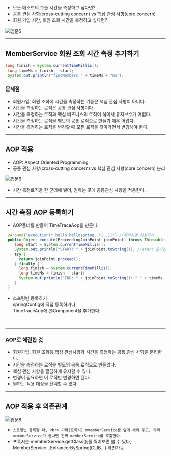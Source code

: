 + 모든 메소드의 호출 시간을 측정하고 싶다면?
+ 공통 관심 사항(cross-cutting concern) vs 핵심 관심 사항(core concern)
+ 회원 가입 시간, 회원 조회 시간을 측정하고 싶다면?

![임문5](https://user-images.githubusercontent.com/57389368/171468384-e892b134-79a7-4fbb-a718-afdcd271e1bc.JPG)

---
## MemberService 회원 조회 시간 측정 추가하기
```java
long finish = System.currentTimeMillis();
 long timeMs = finish - start;
 System.out.println("findMembers " + timeMs + "ms");
```

### 문제점
+ 회원가입, 회원 조회에 시간을 측정하는 기능은 핵심 관심 사항이 아니다.
+ 시간을 측정하는 로직은 공통 관심 사항이다.
+ 시간을 측정하는 로직과 핵심 비즈니스의 로직이 섞여서 유지보수가 어렵다.
+ 시간을 측정하는 로직을 별도의 공통 로직으로 만들기 매우 어렵다.
+ 시간을 측정하는 로직을 변경할 때 모든 로직을 찾아가면서 변경해야 한다.

---
## AOP 적용
+ AOP: Aspect Oriented Programming
+ 공통 관심 사항(cross-cutting concern) vs 핵심 관심 사항(core concern) 분리

![입문6](https://user-images.githubusercontent.com/57389368/171469017-bd6d2ab2-4b92-460d-b83e-c7c8195e9e23.JPG)
+ 시간 측정로직을 한 군데에 넣어, 원하는 곳에 공통관심 사항을 적용한다.

---
## 시간 측정 AOP 등록하기
+ AOP폴더를 만들어 TimeTraceAop을 만든다.
```java
 @Around("execution(* hello.hellospring..*(..))") //패키지명 지정하기
 public Object execute(ProceedingJoinPoint joinPoint) throws Throwable {
    long start = System.currentTimeMillis();
    System.out.println("START: " + joinPoint.toString()); //start 콜시간 찍기
    try {
      return joinPoint.proceed();
    } finally {
      long finish = System.currentTimeMillis();
      long timeMs = finish - start;
      System.out.println("END: " + joinPoint.toString()+ " " + timeMs + "ms");
    }
 }
```

+ 스프링빈 등록하기 <br> springConfig에 직접 등록하거나 <br> TimeTraceAop에 @Component을 추가한다. 

<br>

---
### AOP로 해결한 것
+ 회원가입, 회원 조회등 핵심 관심사항과 시간을 측정하는 공통 관심 사항을 분리한다.
+ 시간을 측정하는 로직을 별도의 공통 로직으로 만들었다.
+ 핵심 관심 사항을 깔끔하게 유지할 수 있다.
+ 변경이 필요하면 이 로직만 변경하면 된다.
+ 원하는 적용 대상을 선택할 수 있다.

---
## AOP 적용 후 의존관계
![입문8](https://user-images.githubusercontent.com/57389368/171470371-8f88bfc0-5f1b-41fb-838d-960ad692ee95.JPG)
+ `스프링빈 등록할 때, <br> 가짜(프록시) mmemberService를 앞에 세워 두고, 가짜 memberService가 끝나면 진짜 memberService를 호출한다.`
+ 프록시는 memberService.getClass();를 찍어보면 볼 수 있다, <br> MemberService...EnhancerBySpring(GLIB...) 확인가능
